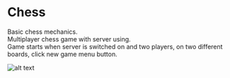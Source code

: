 # Chess
Basic chess mechanics.  
Multiplayer chess game with server using.  
Game starts when server is switched on and two players, on two different boards, click new game menu button.

![alt text](https://i.ibb.co/svKY9K0/chess.png)
